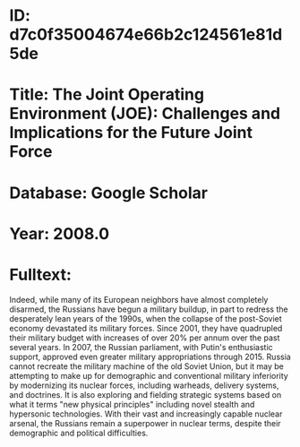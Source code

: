 # ID: d7c0f35004674e66b2c124561e81d5de
# Title: The Joint Operating Environment (JOE): Challenges and Implications for the Future Joint Force
# Database: Google Scholar
# Year: 2008.0
# Fulltext:
Indeed, while many of its European neighbors have almost completely disarmed, the Russians have begun a military buildup, in part to redress the desperately lean years of the 1990s, when the collapse of the post-Soviet economy devastated its military forces.
Since 2001, they have quadrupled their military budget with increases of over 20% per annum over the past several years.
In 2007, the Russian parliament, with Putin's enthusiastic support, approved even greater military appropriations through 2015.
Russia cannot recreate the military machine of the old Soviet Union, but it may be attempting to make up for demographic and conventional military inferiority by modernizing its nuclear forces, including warheads, delivery systems, and doctrines.
It is also exploring and fielding strategic systems based on what it terms "new physical principles" including novel stealth and hypersonic technologies.
With their vast and increasingly capable nuclear arsenal, the Russians remain a superpower in nuclear terms, despite their demographic and political difficulties.